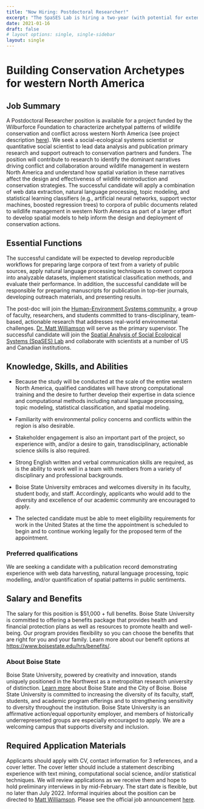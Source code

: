 ```yaml
---
title: "Now Hiring: Postdoctoral Researcher!"
excerpt: "The SpaSES Lab is hiring a two-year (with potential for extension) postdoctoral researcher to help map archetypes of conservation conflict and opportunity in North America. We are looking for someone with a background in computational social science, social-ecological systems science, or big data analytics to join our team. Applications accepted until the position is filled with interviews beginning March 1, 2022"
date: 2021-01-16
draft: false
# layout options: single, single-sidebar
layout: single
---
```

# Building Conservation Archetypes for western North America

## Job Summary
A Postdoctoral Researcher position is available for a project funded by the Wilburforce Foundation to characterize archetypal patterns of wildlife conservation and conflict across western North America (see project description [here](/project/archetypes/)). We seek a social-ecological systems scientist or quantitative social scientist to lead data analysis and publication primary research and support outreach to conservation partners and funders.
The position will contribute to research to identify the dominant narratives driving conflict and collaboration around wildlife management in western North America and understand how spatial variation in these narratives affect the design and effectiveness of wildlife reintroduction and conservation strategies. The successful candidate will apply a combination of web data extraction, natural language processing, topic modeling, and statistical learning classifiers (e.g., artificial neural networks, support vector machines, boosted regression trees) to corpora of public documents related to wildlife management in western North America as part of a larger effort to develop spatial models to help inform the design and deployment of conservation actions.

## Essential Functions
The successful candidate will be expected to develop reproducible workflows for preparing large corpora of text from a variety of public sources, apply natural language processing techniques to convert corpora into analyzable datasets, implement statistical classification methods, and evaluate their performance. In addition, the successful candidate will be responsible for preparing manuscripts for publication in top-tier journals, developing outreach materials, and presenting results.

The post-doc will join the [Human-Environment Systems community](https://www.boisestate.edu/hes/), a group of faculty, researchers, and students committed to trans-disciplinary, team-based, actionable research that addresses real-world environmental challenges. [Dr. Matt Williamson](https://www.boisestate.edu/hes/people/matt-williamson/) will serve as the primary supervisor. The successful candidate will join the [Spatial Analysis of Social Ecological Systems (SpaSES) Lab](https://www.spaseslab.com) and collaborate with scientists at a number of US and Canadian institutions. 

## Knowledge, Skills, and Abilities
* Because the study will be conducted at the scale of the entire western North America, qualified candidates will have strong computational training and the desire to further develop their expertise in data science and computational methods including natural language processing, topic modeling, statistical classification, and spatial modeling.

* Familiarity with environmental policy concerns and conflicts within the region is also desirable.

* Stakeholder engagement is also an important part of the project, so experience with, and/or a desire to gain, transdisciplinary, actionable science skills is also required. 

* Strong English written and verbal communication skills are required, as is the ability to work well in a team with members from a variety of disciplinary and professional backgrounds.

* Boise State University embraces and welcomes diversity in its faculty, student body, and staff. Accordingly, applicants who would add to the diversity and excellence of our academic community are encouraged to apply.

* The selected candidate must be able to meet eligibility requirements for work in the United States at the time the appointment is scheduled to begin and to continue working legally for the proposed term of the appointment.

### Preferred qualifications
We are seeking a candidate with a publication record demonstrating experience with web data harvesting, natural language processing, topic modelling, and/or quantification of spatial patterns in public sentiments.

## Salary and Benefits
The salary for this position is $51,000 + full benefits. Boise State University is committed to offering a benefits package that provides health and financial protection plans as well as resources to promote health and well-being. Our program provides flexibility so you can choose the benefits that are right for you and your family. Learn more about our benefit options at https://www.boisestate.edu/hrs/benefits/.

### About Boise State
Boise State University, powered by creativity and innovation, stands uniquely positioned in the Northwest as a metropolitan research university of distinction. [Learn more](https://www.boisestate.edu/about/boise-and-beyond/) about Boise State and the City of Boise. Boise State University is committed to increasing the diversity of its faculty, staff, students, and academic program offerings and to strengthening sensitivity to diversity throughout the institution. Boise State University is an affirmative action/equal opportunity employer, and members of historically underrepresented groups are especially encouraged to apply. We are a welcoming campus that supports diversity and inclusion.

## Required Application Materials
Applicants should apply with CV, contact information for 3 references, and a cover letter. The cover letter should include a statement describing experience with text mining, computational social science, and/or statistical techniques. We will review applications as we receive them and hope to hold preliminary interviews in by mid-February. The start date is flexible, but no later than July 2022. Informal inquiries about the position can be directed to [Matt Williamson](mailto:mattwilliamson@boisestate.edu). Please see the official job announcement [here](https://jobs.boisestate.edu/en-us/job/496404/post-doctoral-research-scholar).